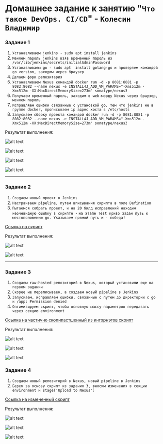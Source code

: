 # Домашнее задание к занятию "`Что такое DevOps. СI/СD`" - `Колесин Владимир`

### Задание 1

1.  `Устанавливаем jenkins - sudo apt install jenkins`
2.  `Меняем пароль jenkins взяв временный пароль из /var/lib/jenkins/secrets/initialAdminPassword`
3.  `Устанавливаем go - sudo apt  install golang-go и проверяем командой go version, заходим через браузер`
4.  `Делаем форк репозитария`
5.  `Устанавливаем Nexus командой docker run -d -p 8081:8081 -p 8082:8082 --name nexus -e INSTALL4J_ADD_VM_PARAMS="-Xms512m -Xmx512m -XX:MaxDirectMemorySize=273m" sonatype/nexus3`
6.  `Получаем временный пароль, заходим в web-морду Nexus через браузер, меняем пароль`
7.  `Исправляем ошибки связанные с установкой go, тем что jenkins не в группе docker, прописываем ip адрес хоста в /etc/hosts`
8.  `Запускаем сборку проекта командой docker run -d -p 8081:8081 -p 8082:8082 --name nexus -e INSTALL4J_ADD_VM_PARAMS="-Xms512m -Xmx512m -XX:MaxDirectMemorySize=273m" sonatype/nexus3`

Результат выполнения:

![alt text](https://github.com/Villigun/netology-8-02-hw/blob/master/img/img1-01.png)

![alt text](https://github.com/Villigun/netology-8-02-hw/blob/master/img/img1-02.png)

![alt text](https://github.com/Villigun/netology-8-02-hw/blob/master/img/img1-03.png)

![alt text](https://github.com/Villigun/netology-8-02-hw/blob/master/img/img1-04.png)

---

### Задание 2

1. `Создаем новый проект в Jenkins`
2. `Настраиваем pipeline, путем вписывания скрипта в поле Defination`
3. `Пытаемся собрать проект, и на 20 билд исправлений находим неочевидную ошибку в скрипте -`
   `на этапе Test криво задан путь к местоположению go. Указываем прямой путь и - победа!`

[Ссылка на скрипт](https://github.com/Villigun/netology-8-02-hw/blob/master/pipeline2.scr)

Результат выполнения:

![alt text](https://github.com/Villigun/netology-8-02-hw/blob/master/img/img2-01.png)

![alt text](https://github.com/Villigun/netology-8-02-hw/blob/master/img/img2-02.png)

---

### Задание 3

1. `Создаем raw-hosted репозиторий в Nexus, который установили еще на первом задании`
2. `Скорее не переписываем, а создаем новый pipeline в Jenkins`
3. `Запускаем, исправляем ошибки, связанные с путем до директории с go и /app: Permission denied`
4. `Оптимизируем скрипт, чтобы основную массу параметров передавать через секцию environment`

[Ссылка на частично скопипастшенный из инторнэтов скрипт](https://github.com/Villigun/netology-8-02-hw/blob/master/pipeline3.scr)

Результат выполнения:

![alt text](https://github.com/Villigun/netology-8-02-hw/blob/master/img/img3-01.png)

![alt text](https://github.com/Villigun/netology-8-02-hw/blob/master/img/img3-02.png)

![alt text](https://github.com/Villigun/netology-8-02-hw/blob/master/img/img3-03.png)

### Задание 4

1. `Создаем новый репозиторий в Nexus, новый pipeline в Jenkins`
2. `Берем за основу скрипт из задания 3, вносим изменения в секции environment и stage('Upload to Nexus')`

[Ссылка на измененный скрипт](https://github.com/Villigun/netology-8-02-hw/blob/master/pipeline3.scr)

Результат выполнения:

![alt text](https://github.com/Villigun/netology-8-02-hw/blob/master/img/img4-01.png)

![alt text](https://github.com/Villigun/netology-8-02-hw/blob/master/img/img4-02.png)

![alt text](https://github.com/Villigun/netology-8-02-hw/blob/master/img/img4-03.png)